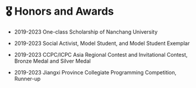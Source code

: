 # 🎖 Honors and Awards

- 2019-2023 One-class Scholarship of Nanchang University

- 2019-2023 Social Activist, Model Student, and Model Student Exemplar

- 2019-2023 CCPC/ICPC Asia Regional Contest and Invitational Contest, Bronze Medal and Silver Medal

- 2019-2023 Jiangxi Province Collegiate Programming Competition, Runner-up